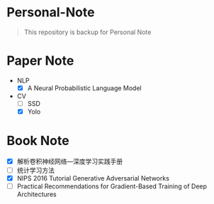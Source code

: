 <h1>Personal-Note</h1>

>This repository is backup for Personal Note
>

# Paper Note

- NLP
    - [x] A Neural Probabilistic Language Model

- CV
    - [ ] SSD
    - [x] Yolo

# Book Note

- [x] 解析卷积神经网络—深度学习实践手册
- [ ] 统计学习方法
- [x] NIPS 2016 Tutorial Generative Adversarial Networks
- [ ] Practical Recommendations for Gradient-Based Training of Deep Architectures
